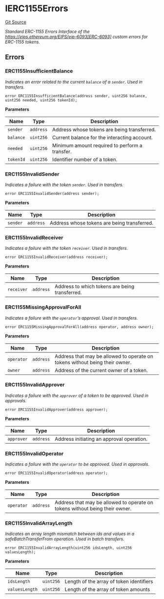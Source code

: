 # IERC1155Errors
[Git Source](https://github.com/KBryan/PFP3eInteractive/blob/9ca4333e3a12a1ceff0ce5cf0bec5d44ba67c678/src/PFPTokenFlattened.sol)

*Standard ERC-1155 Errors
Interface of the https://eips.ethereum.org/EIPS/eip-6093[ERC-6093] custom errors for ERC-1155 tokens.*


## Errors
### ERC1155InsufficientBalance
*Indicates an error related to the current `balance` of a `sender`. Used in transfers.*


```solidity
error ERC1155InsufficientBalance(address sender, uint256 balance, uint256 needed, uint256 tokenId);
```

**Parameters**

|Name|Type|Description|
|----|----|-----------|
|`sender`|`address`|Address whose tokens are being transferred.|
|`balance`|`uint256`|Current balance for the interacting account.|
|`needed`|`uint256`|Minimum amount required to perform a transfer.|
|`tokenId`|`uint256`|Identifier number of a token.|

### ERC1155InvalidSender
*Indicates a failure with the token `sender`. Used in transfers.*


```solidity
error ERC1155InvalidSender(address sender);
```

**Parameters**

|Name|Type|Description|
|----|----|-----------|
|`sender`|`address`|Address whose tokens are being transferred.|

### ERC1155InvalidReceiver
*Indicates a failure with the token `receiver`. Used in transfers.*


```solidity
error ERC1155InvalidReceiver(address receiver);
```

**Parameters**

|Name|Type|Description|
|----|----|-----------|
|`receiver`|`address`|Address to which tokens are being transferred.|

### ERC1155MissingApprovalForAll
*Indicates a failure with the `operator`’s approval. Used in transfers.*


```solidity
error ERC1155MissingApprovalForAll(address operator, address owner);
```

**Parameters**

|Name|Type|Description|
|----|----|-----------|
|`operator`|`address`|Address that may be allowed to operate on tokens without being their owner.|
|`owner`|`address`|Address of the current owner of a token.|

### ERC1155InvalidApprover
*Indicates a failure with the `approver` of a token to be approved. Used in approvals.*


```solidity
error ERC1155InvalidApprover(address approver);
```

**Parameters**

|Name|Type|Description|
|----|----|-----------|
|`approver`|`address`|Address initiating an approval operation.|

### ERC1155InvalidOperator
*Indicates a failure with the `operator` to be approved. Used in approvals.*


```solidity
error ERC1155InvalidOperator(address operator);
```

**Parameters**

|Name|Type|Description|
|----|----|-----------|
|`operator`|`address`|Address that may be allowed to operate on tokens without being their owner.|

### ERC1155InvalidArrayLength
*Indicates an array length mismatch between ids and values in a safeBatchTransferFrom operation.
Used in batch transfers.*


```solidity
error ERC1155InvalidArrayLength(uint256 idsLength, uint256 valuesLength);
```

**Parameters**

|Name|Type|Description|
|----|----|-----------|
|`idsLength`|`uint256`|Length of the array of token identifiers|
|`valuesLength`|`uint256`|Length of the array of token amounts|

